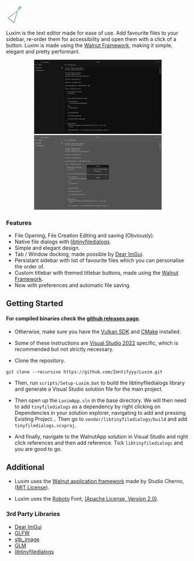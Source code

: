 <img src="https://github.com/Zentifyyy/Luxim/blob/master/LuximApp/img/AppIcon.png?raw=true" width="48">

Luxim is the text editor made for ease of use. Add favourite files to your sidebar, re-order them for accessibility and open them with a click of a button. Luxim is made using the [Walnut Framework](https://github.com/StudioCherno/Walnut), making it simple, elegant and pretty performant.


<p align="middle">
    <img src="https://github.com/Zentifyyy/Luxim/blob/master/LuximPreview.png?raw=true" width="350">
    <img src="https://github.com/Zentifyyy/Luxim/blob/master/LuximPreview2.png?raw=true" width="350">
</p>

### Features
- File Opening, File Creation Editing and saving (Obviously).
- Native file dialogs with [libtinyfiledialogs](https://github.com/IamtheMZI/libtinyfiledialogs).
- Simple and elegant design.
- Tab / Window docking, made possible by [Dear ImGui](https://github.com/ocornut/imgui).
- Persistant sidebar with list of favourite files which you can personalise the order of.
- Custom titlebar with themed titlebar buttons, made using the [Walnut Framework](https://github.com/StudioCherno/Walnut).
- Now with preferences and automatic file saving.


## Getting Started
#### For compiled binaries check the [github releases page](https://github.com/Zentifyyy/Luxim/releases).

- Otherwise, make sure you have the [Vulkan SDK](https://vulkan.lunarg.com/sdk/home) and [CMake](https://cmake.org/download) installed.

- Some of these instructions are [Visual Studio 2022](https://visualstudio.microsoft.com) specific, which is recommended but not strictly necessary.

- Clone the repository.
```
git clone --recursive https://github.com/Zentifyyy/Luxim.git
```
- Then, run ```scripts/Setup-Luxim.bat``` to build the libtinyfiledialogs library and generate a Visual Studio solution file for the main project.

- Then open up the ```LuximApp.sln``` in the base directory. We will then need to add ```tinyfiledialogs``` as a dependency by right clicking on Dependencies in your solution explorer, navigating to add and pressing Existing Project... Then go to ```vendor/libtinyfiledialogs/build``` and add ```tinyfiledialogs.vcxproj```.

- And finally, navigate to the WalnutApp solution in Visual Studio and right click references and then add reference. Tick ```libtinyfiledialogs``` and you are good to go.

## Additional
- Luxim uses the [Walnut application framework](https://github.com/StudioCherno/Walnut) made by Studio Cherno, ([MIT License](https://github.com/Zentifyyy/Luxim/blob/master/LICENSE.txt)).

- Luxim uses the [Roboto](https://fonts.google.com/specimen/Roboto) Font, [(Apache License, Version 2.0)](https://www.apache.org/licenses/LICENSE-2.0).

### 3rd Party Libraries
- [Dear ImGui](https://github.com/ocornut/imgui)
- [GLFW](https://github.com/glfw/glfw)
- [stb_image](https://github.com/nothings/stb)
- [GLM](https://github.com/g-truc/glm)
- [libtinyfiledialogs](https://github.com/IamtheMZI/libtinyfiledialogs)